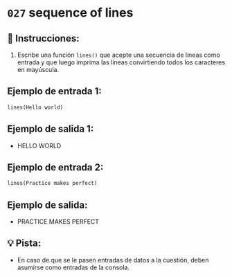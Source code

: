 # `027` sequence of lines

## 📝 Instrucciones:

1. Escribe una función `lines()` que acepte una secuencia de líneas como entrada y que luego imprima las líneas convirtiendo todos los caracteres en mayúscula.

## Ejemplo de entrada 1:

```py
lines(Hello world)
```

## Ejemplo de salida 1:

+ HELLO WORLD

## Ejemplo de entrada 2:

```py
lines(Practice makes perfect)
```
## Ejemplo de salida:

+ PRACTICE MAKES PERFECT

## 💡 Pista:

+ En caso de que se le pasen entradas de datos a la cuestión, deben asumirse como entradas de la consola.
